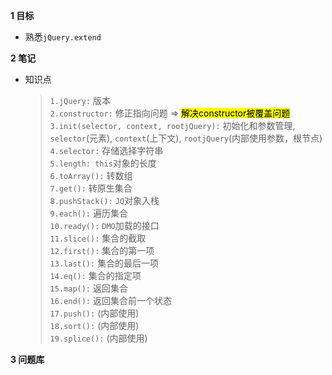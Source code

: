 **1 目标**
* 熟悉`jQuery.extend`

**2 笔记**
* 知识点
    > `1.jQuery:` 版本  
    > `2.constructor:` 修正指向问题 =>  <mark>解决constructor被覆盖问题</mark>  
    > `3.init(selector, context, rootjQuery):` 初始化和参数管理, `selector`(元素), `context`(上下文), `rootjQuery`(内部使用参数，根节点)  
    > `4.selector:` 存储选择字符串  
    > `5.length: this`对象的长度  
    > `6.toArray():` 转数组  
    > `7.get():` 转原生集合  
    > `8.pushStack():` `JQ`对象入栈  
    > `9.each():` 遍历集合  
    > `10.ready():` `DMO`加载的接口  
    > `11.slice():` 集合的截取  
    > `12.first():` 集合的第一项  
    > `13.last():` 集合的最后一项  
    > `14.eq():` 集合的指定项  
    > `15.map():` 返回集合  
    > `16.end():` 返回集合前一个状态  
    > `17.push():` (内部使用)  
    > `18.sort():` (内部使用)  
    > `19.splice():` (内部使用)  

**3 问题库**